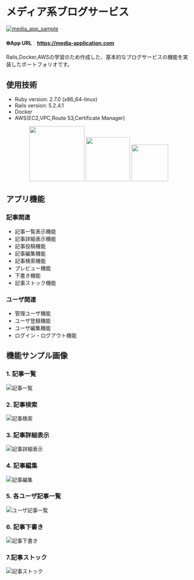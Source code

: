 #  メディア系ブログサービス

[![media_app_sample](https://user-images.githubusercontent.com/57606507/78246484-319f0900-7524-11ea-8c2e-df62e1fed045.png)
](https://media-application.com)

#### 🌐App URL　**https://media-application.com** 


Rails,Docker,AWSの学習のため作成した、基本的なブログサービスの機能を実装したポートフォリオです。
 
## 使用技術
- Ruby version: 2.7.0 (x86_64-linux)  
- Rails version: 5.2.4.1  
- Docker 
- AWS(EC2,VPC,Route 53,Certificate Manager)
<p align="center">
<img src="https://user-images.githubusercontent.com/57606507/77855371-00c08a80-722b-11ea-9640-2e16b62f09d8.png" height="150px;" />
<img src="https://user-images.githubusercontent.com/57606507/77855073-1d5bc300-7229-11ea-807f-25ec7522d274.png" height="120px;" />
<img src="https://user-images.githubusercontent.com/57606507/77855062-0f0da700-7229-11ea-8ae0-0f2be434138d.png" height="100px;" />
</p>

## アプリ機能

### 記事関連
- 記事一覧表示機能  
- 記事詳細表示機能 
- 記事投稿機能 
- 記事編集機能
- 記事検索機能
- プレビュー機能
- 下書き機能
- 記事ストック機能

### ユーザ関連
- 管理ユーザ機能
- ユーザ登録機能
- ユーザ編集機能
- ログイン・ログアウト機能

## 機能サンプル画像

### 1. 記事一覧
![記事一覧](https://user-images.githubusercontent.com/57606507/78241991-3fe92700-751c-11ea-88b6-68fbb6062fb7.png)
### 2. 記事検索
![記事検索](https://user-images.githubusercontent.com/57606507/78241997-4081bd80-751c-11ea-9ad5-adb23b1c9346.png)
### 3. 記事詳細表示
![記事詳細表示](https://user-images.githubusercontent.com/57606507/78242000-411a5400-751c-11ea-9830-d3988be89a1d.png)
### 4. 記事編集
![記事編集](https://user-images.githubusercontent.com/57606507/78241985-3e1f6380-751c-11ea-81d1-3c1f6396e7da.png)
### 5. 各ユーザ記事一覧
![ユーザ記事一覧](https://user-images.githubusercontent.com/57606507/78241993-3fe92700-751c-11ea-925d-576c3c62f30e.png)
### 6. 記事下書き
![記事下書き](https://user-images.githubusercontent.com/57606507/78241995-4081bd80-751c-11ea-81b9-6e70b3e20dff.png)
### 7.記事ストック
![記事ストック](https://user-images.githubusercontent.com/57606507/78241989-3f509080-751c-11ea-8a1a-3de9ec8be495.png)
